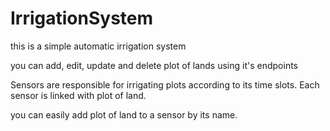 # IrrigationSystem
this is a simple automatic irrigation system

you can add, edit, update and delete plot of lands using it's endpoints

Sensors are responsible for irrigating plots according to its time slots. Each sensor is linked with plot of land.

you can easily add plot of land to a sensor by its name.